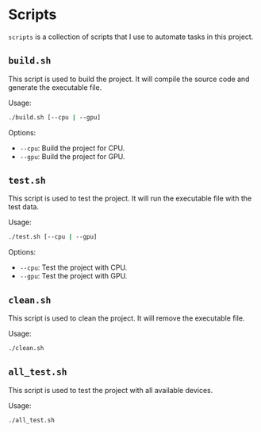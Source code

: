 # Scripts

`scripts` is a collection of scripts that I use to automate tasks in this project.

## `build.sh`

This script is used to build the project. It will compile the source code and generate the executable file.

Usage:

```bash
./build.sh [--cpu | --gpu]
```

Options:
- `--cpu`: Build the project for CPU.
- `--gpu`: Build the project for GPU.

## `test.sh`

This script is used to test the project. It will run the executable file with the test data.

Usage:

```bash
./test.sh [--cpu | --gpu]
```

Options:
- `--cpu`: Test the project with CPU.
- `--gpu`: Test the project with GPU.

## `clean.sh`

This script is used to clean the project. It will remove the executable file.

Usage:

```bash
./clean.sh
```

## `all_test.sh`

This script is used to test the project with all available devices.

Usage:

```bash
./all_test.sh
```